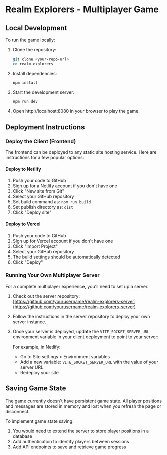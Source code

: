 
# Realm Explorers - Multiplayer Game

## Local Development

To run the game locally:

1. Clone the repository:
   ```bash
   git clone <your-repo-url>
   cd realm-explorers
   ```

2. Install dependencies:
   ```bash
   npm install
   ```

3. Start the development server:
   ```bash
   npm run dev
   ```

4. Open http://localhost:8080 in your browser to play the game.

## Deployment Instructions

### Deploy the Client (Frontend)

The frontend can be deployed to any static site hosting service. Here are instructions for a few popular options:

#### Deploy to Netlify

1. Push your code to GitHub
2. Sign up for a Netlify account if you don't have one
3. Click "New site from Git"
4. Select your GitHub repository
5. Set build command as: `npm run build`
6. Set publish directory as: `dist`
7. Click "Deploy site"

#### Deploy to Vercel

1. Push your code to GitHub
2. Sign up for Vercel account if you don't have one
3. Click "Import Project"
4. Select your GitHub repository
5. The build settings should be automatically detected
6. Click "Deploy"

### Running Your Own Multiplayer Server

For a complete multiplayer experience, you'll need to set up a server. 

1. Check out the server repository: [https://github.com/yourusername/realm-explorers-server](https://github.com/yourusername/realm-explorers-server)

2. Follow the instructions in the server repository to deploy your own server instance.

3. Once your server is deployed, update the `VITE_SOCKET_SERVER_URL` environment variable in your client deployment to point to your server:

   For example, in Netlify:
   - Go to Site settings > Environment variables
   - Add a new variable: `VITE_SOCKET_SERVER_URL` with the value of your server URL
   - Redeploy your site

## Saving Game State

The game currently doesn't have persistent game state. All player positions and messages are stored in memory and lost when you refresh the page or disconnect.

To implement game state saving:
1. You would need to extend the server to store player positions in a database
2. Add authentication to identify players between sessions
3. Add API endpoints to save and retrieve game progress
